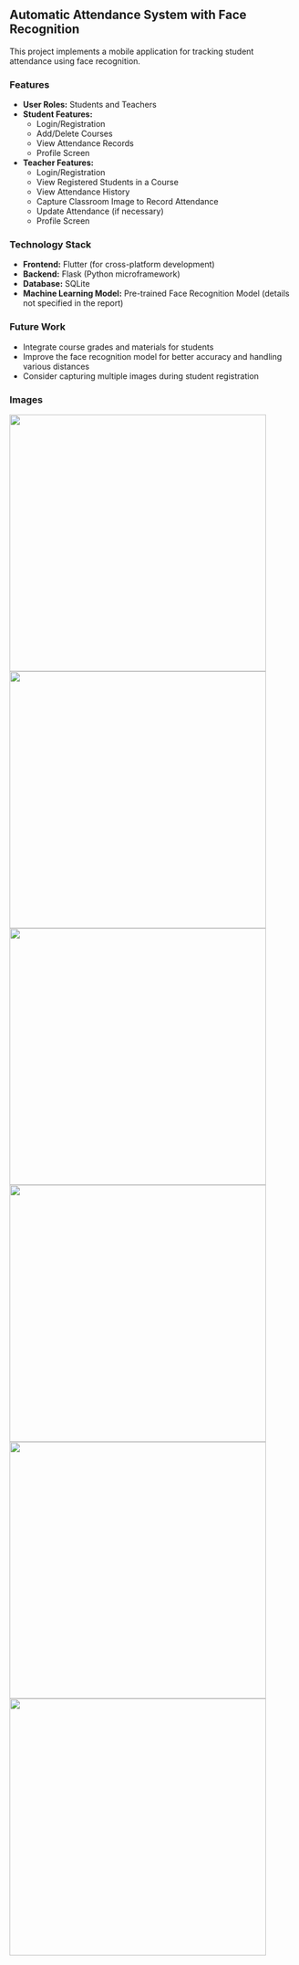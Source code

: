 ## Automatic Attendance System with Face Recognition

This project implements a mobile application for tracking student attendance using face recognition.

###  Features

* **User Roles:** Students and Teachers
* **Student Features:**
    * Login/Registration
    * Add/Delete Courses
    * View Attendance Records
    * Profile Screen
* **Teacher Features:**
    * Login/Registration
    * View Registered Students in a Course
    * View Attendance History
    * Capture Classroom Image to Record Attendance
    * Update Attendance (if necessary)
    * Profile Screen

###  Technology Stack

* **Frontend:** Flutter (for cross-platform development)
* **Backend:** Flask (Python microframework)
* **Database:** SQLite
* **Machine Learning Model:** Pre-trained Face Recognition Model (details not specified in the report)

###  Future Work

* Integrate course grades and materials for students
* Improve the face recognition model for better accuracy and handling various distances
* Consider capturing multiple images during student registration

### Images

<img src="https://github.com/dshreddy/ARC/assets/127737097/b62bf0d4-5f75-4e9e-9d96-0f496b0cdac6" height="450px">
<img src="https://github.com/dshreddy/ARC/assets/127737097/f07e07a5-d804-4000-abfd-9e73bf2cfb59" height="450px">
<img src="https://github.com/dshreddy/ARC/assets/127737097/a9f07dd8-5195-4193-9173-80b82b46e733" height="450px">
<img src="https://github.com/dshreddy/ARC/assets/127737097/fe3f7d77-d023-46c3-996b-4b1cf01c7aab" height="450px">
<img src="https://github.com/dshreddy/ARC/assets/127737097/f94868f6-c818-4879-8213-a8224cdfed46" height="450px">
<img src="https://github.com/dshreddy/ARC/assets/127737097/2501efe4-1050-475b-93fd-f71dd75a139c" height="450px">
